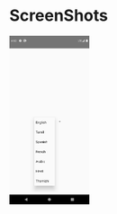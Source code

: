 # ScreenShots

<img src="https://github.com/ArunKumarVallal99/ListViews/blob/Picker/Screenshots/Screenshot_1607078536.png" height="300">
